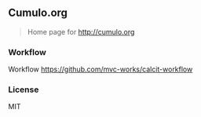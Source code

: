 
Cumulo.org
----

> Home page for http://cumulo.org

### Workflow

Workflow https://github.com/mvc-works/calcit-workflow

### License

MIT
